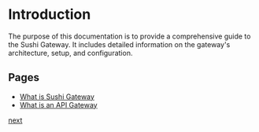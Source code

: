 # Introduction

The purpose of this documentation is to provide a comprehensive guide to the Sushi Gateway. It includes detailed information on the gateway's architecture, setup, and configuration.

## Pages

- [What is Sushi Gateway](introduction/what-is-sushi-gateway)
- [What is an API Gateway](introduction/what-is-api-gateway)

[next](introduction/what-is-sushi-gateway)
